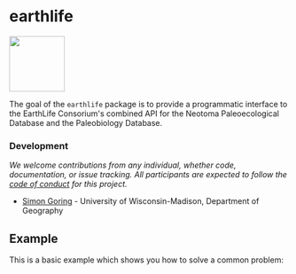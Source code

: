 # earthlife

<img src="ELC-logo-M.png" width="100">

The goal of the `earthlife` package is to provide a programmatic interface to the EarthLife Consorium's combined API for the Neotoma Paleoecological Database and the Paleobiology Database.  

### Development

*We welcome contributions from any individual, whether code, documentation, or issue tracking.  All participants are expected to follow the [code of conduct](https://github.com/EarthLifeConsortium/earthlife/blob/master/code_of_conduct.md) for this project.*

+ [Simon Goring](http://downwithtime.wordpress.com) - University of Wisconsin-Madison, Department of Geography

## Example

This is a basic example which shows you how to solve a common problem:

```R

```
